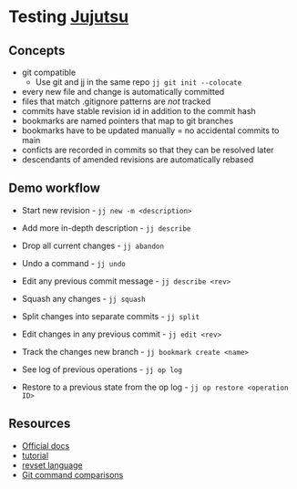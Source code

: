 # Testing [Jujutsu](https://jj-vcs.github.io/jj/latest/)

## Concepts

- git compatible
    - Use git and jj in the same repo `jj git init --colocate`
- every new file and change is automatically committed
- files that match .gitignore patterns are _not_ tracked
- commits have stable revision id in addition to the commit hash
- bookmarks are named pointers that map to git branches
- bookmarks have to be updated manually = no accidental commits to main
- conficts are recorded in commits so that they can be resolved later
- descendants of amended revisions are automatically rebased

## Demo workflow

- Start new revision - `jj new -m <description>`
- Add more in-depth description - `jj describe`
- Drop all current changes - `jj abandon`
- Undo a command - `jj undo`
- Edit any previous commit message - `jj describe <rev>`
- Squash any changes - `jj squash`
- Split changes into separate commits - `jj split`
- Edit changes in any previous commit - `jj edit <rev>`
- Track the changes new branch - `jj bookmark create <name>`

- See log of previous operations - `jj op log`
- Restore to a previous state from the op log - `jj op restore <operation ID>`

## Resources

- [Official docs](https://jj-vcs.github.io/jj/latest/)
- [tutorial](https://steveklabnik.github.io/jujutsu-tutorial/introduction/introduction.html)
- [revset language](https://jj-vcs.github.io/jj/latest/revsets/)
- [Git command comparisons](https://jj-vcs.github.io/jj/latest/git-command-table/)
